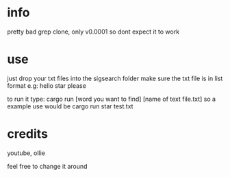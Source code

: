 # info
pretty bad grep clone, only v0.0001 so dont expect it to work



# use
just drop your txt files into the sigsearch folder
make sure the txt file is in list format e.g:
hello
star
please

to run it type: cargo run [word you want to find] [name of text file.txt]
so a example use would be cargo run star test.txt


# credits

youtube, ollie



feel free to change it around 
